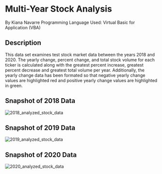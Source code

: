 # Multi-Year Stock Analysis
By Kiana Navarre
Programming Language Used: Virtual Basic for Application (VBA)

## Description
This data set examines test stock market data between the years 2018 and 2020.  The yearly change, percent change, and total stock volume for each ticker is calculated along with the greatest percent increase, greatest percent decrease and greatest total volume per year. Additionally, the yearly change data has been formated so that negative yearly change values are highlighted red and positive yearly change values are highlighted in green. 

## Snapshot of 2018 Data
![2018_analyzed_stock_data](https://user-images.githubusercontent.com/118313519/208056683-521eb6b3-6293-40e1-8fd0-608825d5abe9.JPG)

## Snapshot of 2019 Data
![2019_analyzed_stock_data](https://user-images.githubusercontent.com/118313519/208056745-2dd8fccf-8449-43d9-a9e5-6a1b40bd3691.JPG)

## Snapshot of 2020 Data
![2020_analyzed_stock_data](https://user-images.githubusercontent.com/118313519/208056780-2ebe341f-3171-4201-99eb-41b1128175f7.JPG)
